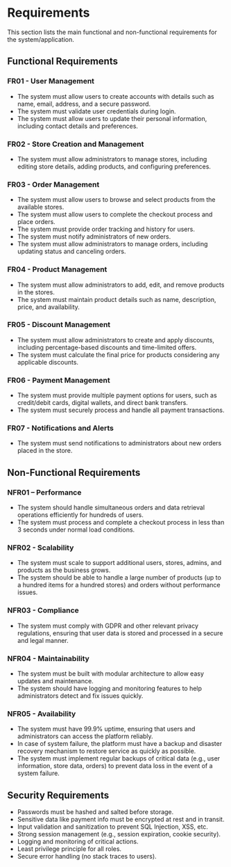 # Requirements

This section lists the main functional and non-functional requirements for the system/application.

## Functional Requirements

### FR01 - User Management
- The system must allow users to create accounts with details such as name, email, address, and a secure password.
- The system must validate user credentials during login.
- The system must allow users to update their personal information, including contact details and preferences.

### FR02 - Store Creation and Management
- The system must allow administrators to manage stores, including editing store details, adding products, and configuring preferences.

### FR03 - Order Management
- The system must allow users to browse and select products from the available stores.
- The system must allow users to complete the checkout process and place orders.
- The system must provide order tracking and history for users.
- The system must notify administrators of new orders.
- The system must allow administrators to manage orders, including updating status and canceling orders.

### FR04 - Product Management
- The system must allow administrators to add, edit, and remove products in the stores.
- The system must maintain product details such as name, description, price, and availability.

### FR05 - Discount Management
- The system must allow administrators to create and apply discounts, including percentage-based discounts and time-limited offers.
- The system must calculate the final price for products considering any applicable discounts.

### FR06 - Payment Management
- The system must provide multiple payment options for users, such as credit/debit cards, digital wallets, and direct bank transfers.
- The system must securely process and handle all payment transactions.

### FR07 - Notifications and Alerts
- The system must send notifications to administrators about new orders placed in the store.

## Non-Functional Requirements

### NFR01 – Performance
- The system should handle simultaneous orders and data retrieval operations efficiently for hundreds of users.
- The system must process and complete a checkout process in less than 3 seconds under normal load conditions.

### NFR02 - Scalability
- The system must scale to support additional users, stores, admins, and products as the business grows.
- The system should be able to handle a large number of products (up to a hundred items for a hundred stores) and orders without performance issues.

### NFR03 - Compliance
- The system must comply with GDPR and other relevant privacy regulations, ensuring that user data is stored and processed in a secure and legal manner.

### NFR04 - Maintainability
- The system must be built with modular architecture to allow easy updates and maintenance.
- The system should have logging and monitoring features to help administrators detect and fix issues quickly.

### NFR05 - Availability
- The system must have 99.9% uptime, ensuring that users and administrators can access the platform reliably.
- In case of system failure, the platform must have a backup and disaster recovery mechanism to restore service as quickly as possible.
- The system must implement regular backups of critical data (e.g., user information, store data, orders) to prevent data loss in the event of a system failure.

## Security Requirements
- Passwords must be hashed and salted before storage.
- Sensitive data like payment info must be encrypted at rest and in transit.
- Input validation and sanitization to prevent SQL Injection, XSS, etc.
- Strong session management (e.g., session expiration, cookie security).
- Logging and monitoring of critical actions.
- Least privilege principle for all roles.
- Secure error handling (no stack traces to users).

